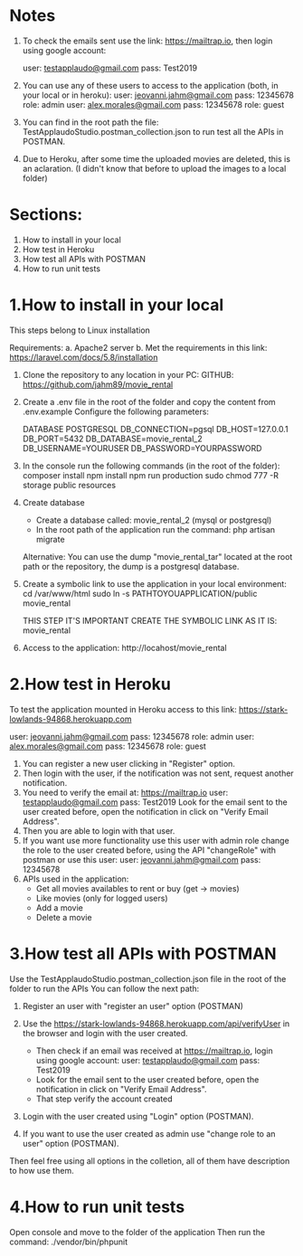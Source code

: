 # Notes
1. To check the emails sent use the link: https://mailtrap.io, then login using google account:

   user: testapplaudo@gmail.com
   pass: Test2019

2. You can use any of these users to access to the application (both, in your local or in heroku):
   user: jeovanni.jahm@gmail.com pass: 12345678  role: admin
   user: alex.morales@gmail.com pass: 12345678  role: guest

3. You can find in the root path the file: TestApplaudoStudio.postman_collection.json to run test 
   all the APIs in POSTMAN.

4. Due to Heroku, after some time the uploaded movies are deleted, this is an aclaration.
   (I didn't know that before to upload the images to a local folder)
   
# Sections:
1. How to install in your local
2. How test in Heroku
3. How test all APIs with POSTMAN
3. How to run unit tests

# 1.How to install in your local
This steps belong to Linux installation

Requirements:
a. Apache2 server
b. Met the requirements in this link: https://laravel.com/docs/5.8/installation

1. Clone the repository to any location in your PC:
   GITHUB: https://github.com/jahm89/movie_rental

2. Create a .env file in the root of the folder and copy the content from .env.example
   Configure the following parameters:

   DATABASE POSTGRESQL
   DB_CONNECTION=pgsql
   DB_HOST=127.0.0.1
   DB_PORT=5432
   DB_DATABASE=movie_rental_2
   DB_USERNAME=YOURUSER
   DB_PASSWORD=YOURPASSWORD


3. In the console run the following commands (in the root of the folder): 
   composer install
   npm install
   npm run production
   sudo chmod 777 -R storage public resources


4. Create database

   - Create a database called: movie_rental_2 (mysql or postgresql)
   - In the root path of the application run the command: php artisan migrate

   Alternative: You can use the dump "movie_rental_tar" located at the root path or the repository,
   the dump is a postgresql database.

5. Create a symbolic link to use the application in your local environment:
   cd /var/www/html
   sudo ln -s PATHTOYOUAPPLICATION/public  movie_rental

   THIS STEP IT'S IMPORTANT CREATE THE SYMBOLIC LINK AS IT IS: movie_rental

6. Access to the application: http://locahost/movie_rental

# 2.How test in Heroku
To test the application mounted in Heroku access to this link: https://stark-lowlands-94868.herokuapp.com

user: jeovanni.jahm@gmail.com pass: 12345678  role: admin
user: alex.morales@gmail.com pass: 12345678  role: guest

1. You can register a new user clicking in "Register" option.
2. Then login with the user, if the notification was not sent, request another notification.
3. You need to verify the email at: https://mailtrap.io
   user: testapplaudo@gmail.com
   pass: Test2019
   Look for the email sent to the user created before, open the notification in click on "Verify Email Address".
4. Then you are able to login with that user.
5. If you want use more functionality use this user with admin role change the role to the user created before, using the API "changeRole" with postman or use this user:
     user: jeovanni.jahm@gmail.com pass: 12345678 
6. APIs used in the application:
   - Get all movies availables to rent or buy (get -> movies)
   - Like movies (only for logged users)
   - Add a movie
   - Delete a movie

# 3.How test all APIs with POSTMAN
Use the TestApplaudoStudio.postman_collection.json file in the root of the folder to run the APIs
You can follow the next path:
1. Register an user with "register an user" option (POSTMAN)
2. Use the https://stark-lowlands-94868.herokuapp.com/api/verifyUser in the browser and login with the user created.
   - Then check if an email was received at https://mailtrap.io, login using google account:
     user: testapplaudo@gmail.com
     pass: Test2019
   - Look for the email sent to the user created before, open the notification in click on "Verify Email Address".
   - That step verify the account created

3. Login with the user created using "Login" option (POSTMAN).
4. If you want to use the user created as admin use "change role to an user" option (POSTMAN).

Then feel free using all options in the colletion, all of them have description to how use them.

# 4.How to run unit tests
Open console and move to the folder of the application
Then run the command: ./vendor/bin/phpunit